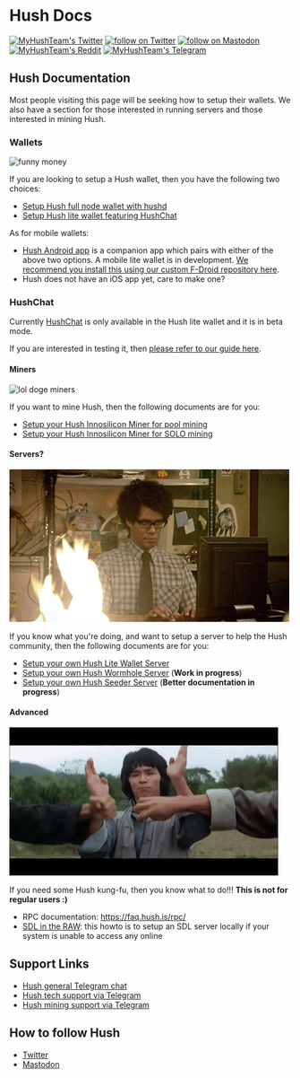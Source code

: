 # Hush Docs

<p align="left">
    <a href="https://twitter.com/MyHushTeam">
        <img src="https://img.shields.io/twitter/url?style=social&url=https%3A%2F%2Ftwitter.com%2Fmyhushteam"
            alt="MyHushTeam's Twitter"></a>
    <a href="https://twitter.com/intent/follow?screen_name=MyHushTeam">
        <img src="https://img.shields.io/twitter/follow/MyHushTeam?style=social&logo=twitter"
            alt="follow on Twitter"></a>
    <a href="https://fosstodon.org/@myhushteam">
        <img src="https://img.shields.io/badge/Mastodon-MyHushTeam-blue"
            alt="follow on Mastodon"></a>
    <a href="http://hush.is/reddit">
        <img src="https://img.shields.io/reddit/subreddit-subscribers/Myhush?style=social"
            alt="MyHushTeam's Reddit"></a>
    <a href="http://hush.is/tg">
        <img src="https://img.shields.io/badge/Telegram-2CA5E0?style=for-the-badge&logo=telegram&logoColor=white" alt="MyHushTeam's Telegram"></a>
</p>

## Hush Documentation

Most people visiting this page will be seeking how to setup their wallets. We also have a section for those interested in running servers and those interested in mining Hush.

### Wallets

![funny money](images/wallet.gif)

If you are looking to setup a Hush wallet, then you have the following two choices:

- [Setup Hush full node wallet with hushd](sd.md)
- [Setup Hush lite wallet featuring HushChat](sdl.md)

As for mobile wallets:
- [Hush Android app](sda.md) is a companion app which pairs with either of the above two options. A mobile lite wallet is in development. [We recommend you install this using our custom F-Droid repository here](https://git.hush.is/jahway603/sda-fdroid).
- Hush does not have an iOS app yet, care to make one?

### HushChat 

Currently [HushChat](https://git.hush.is/hush/hushchat) is only available in the Hush lite wallet and it is in beta mode.

If you are interested in testing it, then [please refer to our guide here](https://git.hush.is/hush/hushchat/src/branch/master/guide.md).

#### Miners

![lol doge miners](images/doge-miners.gif)

If you want to mine Hush, then the following documents are for you:

- [Setup your Hush Innosilicon Miner for pool mining](mining/mine-innosilicon.md)
- [Setup your Hush Innosilicon Miner for SOLO mining](mining/solo-mining.md)

#### Servers?

![computer on fire](images/servers.gif)

If you know what you're doing, and want to setup a server to help the Hush community, then the following documents are for you:

- [Setup your own Hush Lite Wallet Server](hush-lite-server.md)
- [Setup your own Hush Wormhole Server](wormhole.md) (**Work in progress**)
- [Setup your own Hush Seeder Server](https://git.hush.is/hush/hush-seeder) (**Better documentation in progress**)

#### Advanced

![men doing kung-fu](images/hush-kung-fu.gif)

If you need some Hush kung-fu, then you know what to do!!! **This is not for regular users :)**

- RPC documentation: https://faq.hush.is/rpc/
- [SDL in the RAW](advanced/sdl-in-the-raw.md): this howto is to setup an SDL server locally if your system is unable to access any online

## Support Links

- [Hush general Telegram chat](https://hush.is/tg)
- [Hush tech support via Telegram](https://t.me/hush8support)
- [Hush mining support via Telegram](https://t.me/minersgonnamine)

## How to follow Hush

- [Twitter](https://twitter.com/MyHushTeam)
- [Mastodon](https://fosstodon.org/@myhushteam)

